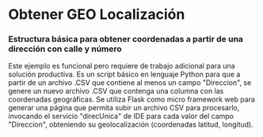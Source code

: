 # Obtener GEO Localización
### Estructura básica para obtener coordenadas a partir de una dirección con calle y número
Este ejemplo es funcional pero requiere de trabajo adicional para una solución productiva. Es un script básico en lenguaje Python para que a partir de un archivo .CSV que contiene al menos un campo "Direccion", se genere un nuevo archivo .CSV que contenga una columna con las coordenadas geográficas. 
Se utiliza Flask como micro framework web para generar una página que permita subir un archivo CSV para procesarlo, invocando el servicio "direcUnica" de IDE para cada valor del campo "Direccion", obteniendo su geolocalización (coordenadas latitud, longitud).

